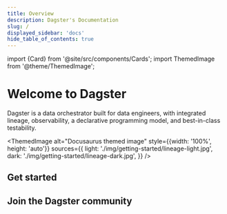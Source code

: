 ```yaml
---
title: Overview
description: Dagster's Documentation
slug: /
displayed_sidebar: 'docs'
hide_table_of_contents: true
---
```


import {Card} from '@site/src/components/Cards';
import ThemedImage from '@theme/ThemedImage';

# Welcome to Dagster

Dagster is a data orchestrator built for data engineers, with integrated lineage, observability, a declarative programming model, and best-in-class testability.

<CodeExample
  path="docs_snippets/docs_snippets/getting-started/hello-world.py"
  language="python"
  title="defs/assets.py"
/>
<ThemedImage
  alt="Docusaurus themed image"
  style={{width: '100%', height: 'auto'}}
  sources={{
    light: './img/getting-started/lineage-light.jpg',
    dark: './img/getting-started/lineage-dark.jpg',
  }}
/>

## Get started

<div className="card-group cols-2">
  <Card
    label="Quickstart"
    href="/getting-started/quickstart"
    logo="./img/getting-started/icon-start.svg"
    description="Build your first Dagster pipeline in our Quickstart tutorial."
  />
  <Card
    label="Thinking in Assets"
    href="/guides/build/assets"
    logo="./img/getting-started/icon-assets.svg"
    description="New to Dagster? Learn about how thinking in assets can help you manage your data better."
  />
  <Card
    label="Dagster Plus"
    href="/deployment/dagster-plus"
    logo="./img/getting-started/icon-plus.svg"
    description="Learn about Dagster Plus, our managed offering that includes a hosted Dagster instance and many more features."
  />
</div>

## Join the Dagster community

<div className="card-group cols-2">
  <Card
    label="Slack"
    href="https://dagster.io/slack"
    logo="./img/getting-started/icon-slack.svg"
    description="Join our Slack community to talk with other Dagster users, use our AI-powered chatbot, and get help with Dagster."
  />
  <Card
    label="GitHub"
    href="https://github.com/dagster-io/dagster"
    logo="./img/getting-started/icon-github.svg"
    description="Star our GitHub repository and follow our development through GitHub Discussions."
  />
  <Card
    label="Youtube"
    href="https://www.youtube.com/@dagsterio"
    logo="./img/getting-started/icon-youtube.svg"
    description="Watch our latest videos on YouTube."
  />
  <Card
    label="Dagster University"
    href="https://courses.dagster.io"
    logo="./img/getting-started/icon-education.svg"
    description="Learn Dagster through interactive courses and hands-on tutorials."
  />
</div>
